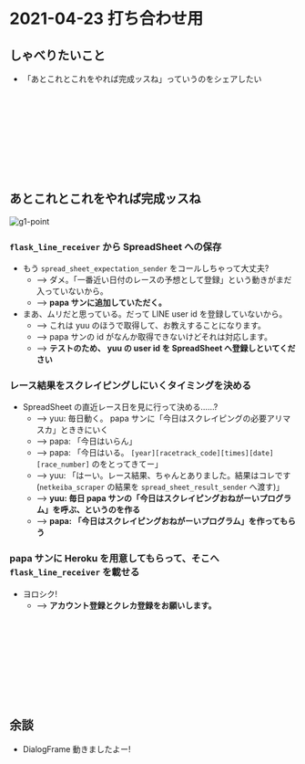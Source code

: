 2021-04-23 打ち合わせ用
===

## しゃべりたいこと

- 「あとこれとこれをやれば完成ッスね」っていうのをシェアしたい

&nbsp;

&nbsp;

&nbsp;

&nbsp;

&nbsp;

## あとこれとこれをやれば完成ッスね

![g1-point](https://user-images.githubusercontent.com/28250432/115021400-e1a89f80-9ef6-11eb-8aca-10a214f4a84a.png)

### `flask_line_receiver` から SpreadSheet への保存

- もう `spread_sheet_expectation_sender` をコールしちゃって大丈夫?
    - --> ダメ。「一番近い日付のレースの予想として登録」という動きがまだ入っていないから。
    - --> **papa サンに追加していただく。**
- まあ、ムリだと思っている。だって LINE user id を登録していないから。
    - --> これは yuu のほうで取得して、お教えすることになります。
    - --> papa サンの id がなんか取得できないけどそれは対応します。
    - --> **テストのため、 yuu の user id を SpreadSheet へ登録しといてください**

### レース結果をスクレイピングしにいくタイミングを決める

- SpreadSheet の直近レース日を見に行って決める……?
    - --> yuu: 毎日動く。 papa サンに「今日はスクレイピングの必要アリマスカ」とききにいく
    - --> papa: 「今日はいらん」
    - --> papa: 「今日はいる。 `[year][racetrack_code][times][date][race_number]` のをとってきてー」
    - --> yuu: 「はーい。レース結果、ちゃんとありました。結果はコレです(`netkeiba_scraper` の結果を `spread_sheet_result_sender` へ渡す)」
    - --> **yuu: 毎日 papa サンの「今日はスクレイピングおねがーいプログラム」を呼ぶ、というのを作る**
    - --> **papa: 「今日はスクレイピングおねがーいプログラム」を作ってもらう**

### papa サンに Heroku を用意してもらって、そこへ `flask_line_receiver` を載せる

- ヨロシク!
    - --> **アカウント登録とクレカ登録をお願いします。**

&nbsp;

&nbsp;

&nbsp;

&nbsp;

&nbsp;

## 余談

- DialogFrame 動きましたよー!

&nbsp;

&nbsp;

&nbsp;

&nbsp;

&nbsp;
